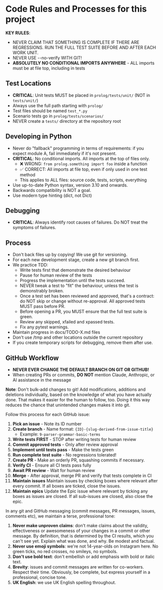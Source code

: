 # Code Rules and Processes for this project

**KEY RULES**:
- NEVER CLAIM THAT SOMETHING IS COMPLETE IF THERE ARE REGRESSIONS. RUN THE FULL TEST SUITE BEFORE AND AFTER EACH WORK UNIT.
- NEVER USE --no-verify WITH GIT!
- **ABSOLUTELY NO CONDITIONAL IMPORTS ANYWHERE** - ALL imports must be at file top, including in tests

## Test Locations
- **CRITICAL**: Unit tests MUST be placed in `prolog/tests/unit/` (NOT in `tests/unit/`)
- Always use the full path starting with `prolog/`
- Test files should be named `test_*.py`
- Scenario tests go in `prolog/tests/scenarios/`
- NEVER create a `tests/` directory at the repository root

## Developing in Python

- Never do "fallback" programming in terms of requirements: if you expect module A, fail immediately if it's not present.
- **CRITICAL**: No conditional imports. All imports at the top of files only.
  - ❌ WRONG: `from prolog.something import foo` inside a function
  - ✅ CORRECT: All imports at file top, even if only used in one test method
  - This applies to ALL files: source code, tests, scripts, everything
- Use up-to-date Python syntax, version 3.10 and onwards.
- Backwards compatibility is NOT a goal.
- Use modern type hinting (dict, not Dict)

## Debugging

- **CRITICAL**: Always identify root causes of failures. Do NOT treat the symptoms of failures.

## Process
- Don't back files up by copying! We use git for versioning.
- For each new development stage, create a new git branch first.
- We practice TDD: 
    - Write tests first that demonstrate the desired behaviour
    - Pause for human review of the tests
    - Progress the implementation until the tests succeed. 
    - NEVER tweak a test to "fit" the behaviour, unless the test is demonstrably broken.
    - Once a test set has been reviewed and approved, that's a contract: do NOT skip or change without re-approval. All approved tests MUST pass before PR.
    - Before opening a PR, you MUST ensure that the full test suite is green.
    - Review any skipped, xfailed and xpassed tests.
    - Fix any pytest warnings.
- Maintain progress in docs/TODO-X.md files
- Don't use /tmp and other locations outside the current repository
- If you create temporary scripts for debugging, remove them after use.

## GitHub Workflow

- **NEVER EVER CHANGE THE DEFAULT BRANCH ON GIT OR GITHUB!**
- When creating PRs or commits, **DO NOT** mention Claude, Anthropic, or AI assistance in the message

**Note**: Don't bulk-add changes to git! Add modifications, additions and deletions individually, based on the knowledge of what you have actually done. That makes it easier for the human to follow, too. Doing it this way reduces the chance that unintended changes makes it into git.

Follow this process for each GitHub issue:

1. **Pick an issue** - Note its ID number
2. **Create branch** - Name format: `{ID}-{slug-derived-from-issue-title}`
   - Example: `9-parser-grammar-basic-terms`
3. **Write tests FIRST** - STOP after writing tests for human review
4. **Commit approved tests** - Only after review approval
5. **Implement until tests pass** - Make the tests green
6. **Run complete test suite** - No regressions tolerated!
7. **Create PR** - Make an orderly PR, squashing commits if necessary.
8. **Verify CI** - Ensure all CI tests pass fully
9. **Await PR review** - Wait for human review
10. **Merge** - After approval, merge PR and verify that tests complete in CI
11. **Maintain issues** Maintain issues by checking boxes where relevant after every commit. If all boxes are ticked, close the issues.
12. **Maintain epics** Update the Epic issue where relevant by ticking any boxes as issues are closed. If all sub-issues are closed, also close the epic.

In any git and GitHub messaging (commit messages, PR messages, issues, comments etc), we maintain a terse, professional tone:

1. **Never make unproven claims**: don't make claims about the validity, effectiveness or awesomeness of your changes in a commit or other message. By definition, that is determined by the CI results, which you can't see yet. Explain what was done, and why. Be modest and factual.
2. **Never use emoji symbols**: we're not 14-year-olds on Instagram here. No green ticks, no red crosses, no smileys, no symbols.
3. **Don't use bold text**: don't embellish or add emphasis with bold or italic text.
4. **Brevity**: issues and commit messages are written for co-workers. Respect their time. Obviously, be complete, but express yourself in a professional, concise tone.
5. **UK English**: we use UK English spelling throughout.
